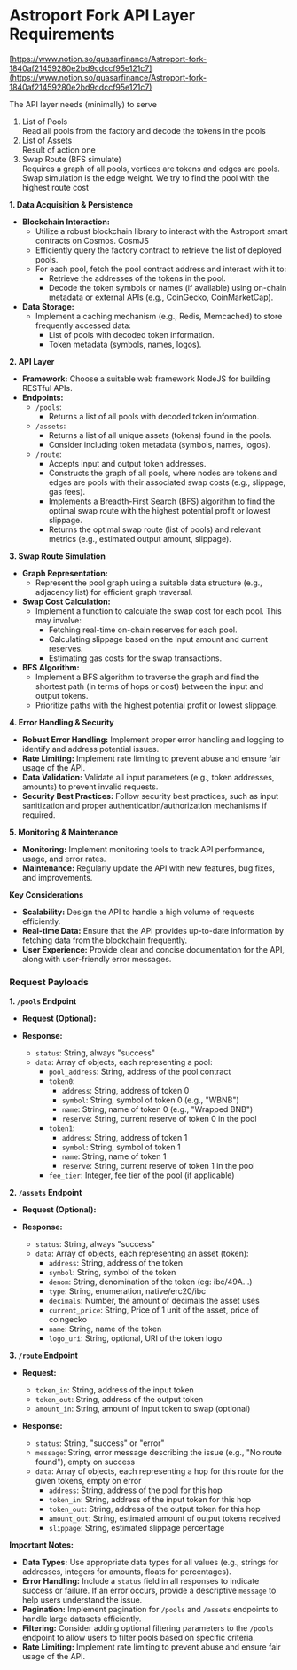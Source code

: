 # Astroport Fork API Layer Requirements

[https://www.notion.so/quasarfinance/Astroport-fork-1840af21459280e2bd9cdccf95e121c7](https://www.notion.so/quasarfinance/Astroport-fork-1840af21459280e2bd9cdccf95e121c7)

The API layer needs (minimally) to serve

1. List of Pools  
   Read all pools from the factory and decode the tokens in the pools  
2. List of Assets  
   Result of action one  
3. Swap Route (BFS simulate)  
   Requires a graph of all pools, vertices are tokens and edges are pools. Swap simulation is the edge weight. We try to find the pool with the highest route cost

**1\. Data Acquisition & Persistence**

* **Blockchain Interaction:**  
  * Utilize a robust blockchain library to interact with the Astroport smart contracts on Cosmos. CosmJS  
  * Efficiently query the factory contract to retrieve the list of deployed pools.  
  * For each pool, fetch the pool contract address and interact with it to:  
    * Retrieve the addresses of the tokens in the pool.  
    * Decode the token symbols or names (if available) using on-chain metadata or external APIs (e.g., CoinGecko, CoinMarketCap).  
* **Data Storage:**  
  * Implement a caching mechanism (e.g., Redis, Memcached) to store frequently accessed data:  
    * List of pools with decoded token information.  
    * Token metadata (symbols, names, logos).

**2\. API Layer**

* **Framework:** Choose a suitable web framework NodeJS for building RESTful APIs.  
* **Endpoints:**  
  * `/pools`:  
    * Returns a list of all pools with decoded token information.  
  * `/assets`:  
    * Returns a list of all unique assets (tokens) found in the pools.  
    * Consider including token metadata (symbols, names, logos).  
  * `/route`:  
    * Accepts input and output token addresses.  
    * Constructs the graph of all pools, where nodes are tokens and edges are pools with their associated swap costs (e.g., slippage, gas fees).  
    * Implements a Breadth-First Search (BFS) algorithm to find the optimal swap route with the highest potential profit or lowest slippage.  
    * Returns the optimal swap route (list of pools) and relevant metrics (e.g., estimated output amount, slippage).

**3\. Swap Route Simulation**

* **Graph Representation:**  
  * Represent the pool graph using a suitable data structure (e.g., adjacency list) for efficient graph traversal.  
* **Swap Cost Calculation:**  
  * Implement a function to calculate the swap cost for each pool. This may involve:  
    * Fetching real-time on-chain reserves for each pool.  
    * Calculating slippage based on the input amount and current reserves.  
    * Estimating gas costs for the swap transactions.  
* **BFS Algorithm:**  
  * Implement a BFS algorithm to traverse the graph and find the shortest path (in terms of hops or cost) between the input and output tokens.  
  * Prioritize paths with the highest potential profit or lowest slippage.

**4\. Error Handling & Security**

* **Robust Error Handling:** Implement proper error handling and logging to identify and address potential issues.  
* **Rate Limiting:** Implement rate limiting to prevent abuse and ensure fair usage of the API.  
* **Data Validation:** Validate all input parameters (e.g., token addresses, amounts) to prevent invalid requests.  
* **Security Best Practices:** Follow security best practices, such as input sanitization and proper authentication/authorization mechanisms if required.

**5\. Monitoring & Maintenance**

* **Monitoring:** Implement monitoring tools to track API performance, usage, and error rates.  
* **Maintenance:** Regularly update the API with new features, bug fixes, and improvements.

**Key Considerations**

* **Scalability:** Design the API to handle a high volume of requests efficiently.  
* **Real-time Data:** Ensure that the API provides up-to-date information by fetching data from the blockchain frequently.  
* **User Experience:** Provide clear and concise documentation for the API, along with user-friendly error messages.

### Request Payloads

**1\. `/pools` Endpoint**

* **Request (Optional):**  
* **Response:**

  * `status`: String, always "success"  
  * `data`: Array of objects, each representing a pool:  
    * `pool_address`: String, address of the pool contract  
    * `token0`:  
      * `address`: String, address of token 0  
      * `symbol`: String, symbol of token 0 (e.g., "WBNB")  
      * `name`: String, name of token 0 (e.g., "Wrapped BNB") 
      * `reserve`: String, current reserve of token 0 in the pool
    * `token1`:  
      * `address`: String, address of token 1  
      * `symbol`: String, symbol of token 1
      * `name`: String, name of token 1
      * `reserve`: String, current reserve of token 1 in the pool
    * `fee_tier`: Integer, fee tier of the pool (if applicable)

**2\. `/assets` Endpoint**

* **Request (Optional):**  
* **Response:**

  * `status`: String, always "success"  
  * `data`: Array of objects, each representing an asset (token):  
    * `address`: String, address of the token  
    * `symbol`: String, symbol of the token  
    * `denom`: String, denomination of the token (eg: ibc/49A…)  
    * `type`: String, enumeration, native/erc20/ibc  
    * `decimals`: Number, the amount of decimals the asset uses  
    * `current_price`: String, Price of 1 unit of the asset, price of coingecko  
    * `name`: String, name of the token  
    * `logo_uri`: String, optional, URI of the token logo

**3\. `/route` Endpoint**

* **Request:**

  * `token_in`: String, address of the input token  
  * `token_out`: String, address of the output token  
  * `amount_in`: String, amount of input token to swap (optional)  
* **Response:**

  * `status`: String, "success" or "error"
  * `message`: String, error message describing the issue (e.g., "No route found"), empty on success
  * `data`: Array of objects, each representing a hop for this route for the given tokens, empty on error 
    * `address`: String, address of the pool for this hop  
    * `token_in`: String, address of the input token for this hop  
    * `token_out`: String, address of the output token for this hop  
    * `amount_out`: String, estimated amount of output tokens received  
    * `slippage`: String, estimated slippage percentage

**Important Notes:**

* **Data Types:** Use appropriate data types for all values (e.g., strings for addresses, integers for amounts, floats for percentages).  
* **Error Handling:** Include a `status` field in all responses to indicate success or failure. If an error occurs, provide a descriptive `message` to help users understand the issue.  
* **Pagination:** Implement pagination for `/pools` and `/assets` endpoints to handle large datasets efficiently.  
* **Filtering:** Consider adding optional filtering parameters to the `/pools` endpoint to allow users to filter pools based on specific criteria.  
* **Rate Limiting:** Implement rate limiting to prevent abuse and ensure fair usage of the API.

